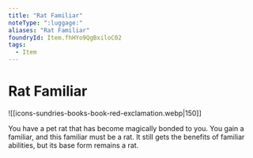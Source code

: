 ```yaml
---
title: "Rat Familiar"
noteType: ":luggage:"
aliases: "Rat Familiar"
foundryId: Item.fhHYo9QgBxiloC02
tags:
  - Item
---
```


# Rat Familiar
![[icons-sundries-books-book-red-exclamation.webp|150]]

You have a pet rat that has become magically bonded to you. You gain a familiar, and this familiar must be a rat. It still gets the benefits of familiar abilities, but its base form remains a rat.
